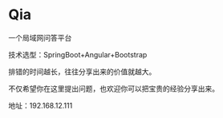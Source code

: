 # Qia
一个局域网问答平台

技术选型：SpringBoot+Angular+Bootstrap

排错的时间越长，往往分享出来的价值就越大。

不仅希望你在这里提出问题，也欢迎你可以把宝贵的经验分享出来。

地址：192.168.12.111
